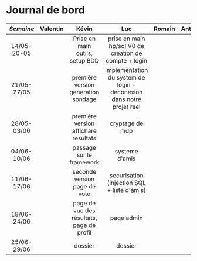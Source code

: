 # Journal de bord
*Semaine* | Valentin | Kévin | Luc | Romain | Antoine | Ségolène
:---: | :---: | :---:| :---: | :---: | :---:| :---: 
14/05-20-05 |  | Prise en main outils, setup BDD | prise en main hp/sql V0 de creation de compte + login |  |  |
21/05-27/05 |  | première version generation sondage | Implementation du system de login + deconexion dans notre projet reel |  |  |
28/05-03/06 |  | première version affichare resultats | cryptage de mdp  |  |  |
04/06-10/06 |  | passage sur le framework | systeme d'amis |  |  |
11/06-17/06 |  | seconde version page de vote | securisation (injection SQL + liste d'amis) |  |  |
18/06-24/06 |  | page de vue des résultats, page de profil| page admin |  |  |
25/06-29/06 |  | dossier | dossier |  |  |
